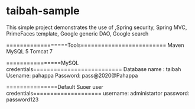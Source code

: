 # taibah-sample
This simple project demonstrates the use of ,Spring security, Spring MVC, PrimeFaces template, Google generic DAO, Google search

==================Tools========================= 
Maven
MySQL 5
Tomcat 7

================MySQL credentials==========================
Database name : taibah
Usename: pahappa
Password: pass@2020@Pahappa

===============Default Suoer user credentials====================
username: administartor
password: password123
